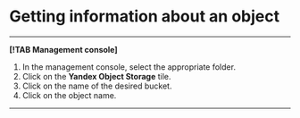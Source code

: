 # Getting information about an object

---

**[!TAB Management console]**

1. In the management console, select the appropriate folder.
1. Click on the **Yandex Object Storage** tile.
1. Click on the name of the desired bucket.
1. Click on the object name.

---

